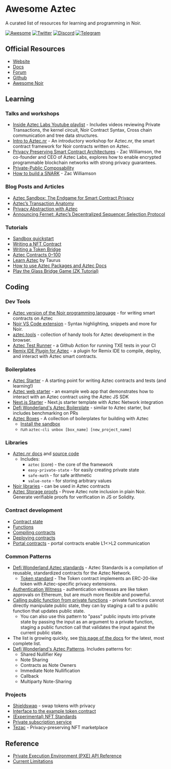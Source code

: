 # Awesome Aztec

A curated list of resources for learning and programming in Noir.

[![Awesome](https://awesome.re/badge-flat.svg)](https://awesome.re)
[![Twitter](https://img.shields.io/twitter/url/https/twitter.com/aztecnetwork.svg?style=social&label=Follow%20%40aztecnetwork)](https://twitter.com/aztecnetwork)
[![Discord](https://img.shields.io/badge/discord-join%20chat-blue.svg)](https://discord.com/invite/aztec)
[![Telegram](https://img.shields.io/endpoint?color=neon&logo=telegram&label=chat&url=https%3A%2F%2Ftg.sumanjay.workers.dev%2FAztecAnnouncements_Official)](https://t.me/AztecAnnouncements_Official)

## Official Resources

- [Website](https://aztec.network/)
- [Docs](https://docs.aztec.network/)
- [Forum](https://discourse.aztec.network/)
- [Github](https://github.com/AztecProtocol)
- [Awesome Noir](https://github.com/noir-lang/awesome-noir/tree/main#benchmarks)

## Learning

### Talks and workshops

- [Inside Aztec Labs Youtube playlist](https://www.youtube.com/playlist?list=PLabpoAlaCBY2-sW1C8UDo16SRaMNFrnt1) - Includes videos reviewing Private Transactions, the kernel circuit, Noir Contract Syntax, Cross chain communication and tree data structures.
- [Intro to Aztec.nr](https://www.youtube.com/watch?v=58YWjQe6Cqs&list=PLabpoAlaCBY0XuHR5q3jKqKGYWbP4fDeU) - An introductory workshop for Aztec.nr, the smart contract framework for Noir contracts written on Aztec.
- [Privacy Preserving Smart Contract Architectures](https://www.youtube.com/watch?v=09nDPDN1ORA) - Zac Williamson, the co-founder and CEO of Aztec Labs, explores how to enable encrypted programmable blockchain networks with strong privacy guarantees. 
- [Private-Public Composability](https://www.youtube.com/watch?v=7Oc0tjdbi70&t=17723s)
- [How to build a SNARK](https://www.youtube.com/watch?v=j6wlamEPKlE) - Zac Williamson

### Blog Posts and Articles

- [Aztec Sandbox: The Endgame for Smart Contract Privacy](https://aztec.network/blog/announcing-aztec-sandbox-the-endgame-for-smart-contract-privacy/)
- [Aztec’s Transaction Anatomy](https://aztec.network/blog/aztecs-transaction-anatomy/)
- [Privacy Abstraction with Aztec](https://aztec.network/blog/privacy-abstraction-with-aztec/)
- [Announcing Fernet: Aztec’s Decentralized Sequencer Selection Protocol](https://medium.com/aztec-protocol/announcing-fernet-aztecs-decentralized-sequencer-selection-protocol-dd06194d572f)

### Tutorials

- [Sandbox quickstart](https://docs.aztec.network/getting_started)
- [Writing a NFT Contract](https://docs.aztec.network/developers/tutorials/codealong/contract_tutorials/nft_contract)
- [Writing a Token Bridge](https://docs.aztec.network/developers/tutorials/codealong/contract_tutorials/token_bridge)
- [Aztec Contracts 0–100](https://medium.com/@niallinio/aztec-contracts-0-100-905fe41bf998)
- [Learn Aztec](https://github.com/taurushq-io/private-CMTAT-aztec/blob/master/LEARN-AZTEC.md) by Taurus
- [How to use Aztec Packages and Aztec Docs](https://gist.github.com/rajeshb62/60a7018d97124b5644d84c4f3ea5cc18)
- [Play the Glass Bridge Game (ZK Tutorial)](https://zkdev.net/docs/tutorial/glass-bridge)

## Coding

### Dev Tools

- [Aztec version of the Noir programming language](https://docs.aztec.network/guides/smart_contracts/writing_contracts/initializers) - for writing smart contracts on Aztec
- [Noir VS Code extension](https://marketplace.visualstudio.com/items?itemName=noir-lang.vscode-noir) - Syntax highlighting, snippets and more for Noir.
- [aztec.tools](https://aztec.tools) - collection of handy tools for Aztec development in the browser.
- [Aztec Test Runner](https://github.com/marketplace/actions/aztec-test-runner) - a Github Action for running TXE tests in your CI
- [Remix IDE Plugin for Aztec](https://github.com/hsy822/aztec-remix-plugin) - a plugin for Remix IDE to compile, deploy, and interact with Aztec smart contracts.

### Boilerplates

- [Aztec Starter](https://github.com/AztecProtocol/aztec-starter) - A starting point for writing Aztec contracts and tests (and learning!)
- [Aztec web starter](https://github.com/AztecProtocol/aztec-web-starter) - an example web app that demonstrates how to interact with an Aztec contract using the Aztec JS SDK
- [Next.js Starter](https://github.com/raven-house/aztec-nextjs-starter) - Next.js starter template with Aztec Network integration
- [Defi Wonderland's Aztec Boilerplate](https://github.com/defi-wonderland/aztec-boilerplate) - similar to Aztec starter, but includes benchmarking on PRs
- [Aztec Boxes](https://github.com/AztecProtocol/aztec-packages/tree/master/boxes) - A collection of boilerplates for building with Aztec
  - [Install the sandbox](https://docs.aztec.network/reference/sandbox_reference/sandbox-reference)
  - run `aztec-cli unbox [box_name] [new_project_name]`

### Libraries

- [Aztec.nr docs](https://docs.aztec.network/guides/smart_contracts/writing_contracts/initializers) and [source code](https://github.com/AztecProtocol/aztec-packages/tree/master/noir-projects/aztec-nr)
  - Includes:
    - `aztec` (core) - the core of the framework
    - `easy-private-state` - for easily creating private state
    - `safe-math` - for safe arithmetic
    - `value-note` - for storing arbitrary values
- [Noir libraries](https://github.com/noir-lang/awesome-noir/blob/main/README.md#libraries) - can be used in Aztec contracts
- [Aztec Storage proofs](https://github.com/nemi-fi/aztec_storage_proofs) - Prove Aztec note inclusion in plain Noir. Generate verifiable proofs for verification in JS or Solidity.

### Contract development

- [Contract state](https://docs.aztec.network/developers/reference/smart_contract_reference/storage/private_state)
- [Functions](https://docs.aztec.network/aztec/smart_contracts/functions)
- [Compiling contracts](https://docs.aztec.network/developers/guides/smart_contracts/how_to_compile_contract)
- [Deploying contracts](https://docs.aztec.network/developers/guides/smart_contracts/how_to_deploy_contract)
- [Portal contracts](https://docs.aztec.network/aztec/concepts/communication/portals) - portal contracts enable L1<>L2 communication

### Common Patterns

- [Defi Wonderland Aztec standards](https://github.com/defi-wonderland/aztec-standards) - Aztec Standards is a compilation of reusable, standardized contracts for the Aztec Network.
  - [Token standard](https://github.com/defi-wonderland/aztec-standards?tab=readme-ov-file#token-contract) - The Token contract implements an ERC-20-like token with Aztec-specific privacy extensions.
- [Authentication Witness](https://docs.aztec.network/guides/developer_guides/smart_contracts/writing_contracts/authwit) - authentication witnesses are like token approvals on Ethereum, but are much more flexible and powerful.
- [Calling public function from private functions](https://docs.aztec.network/developers/guides/smart_contracts/writing_contracts/common_patterns#writing-public-storage-from-private) - private functions cannot directly manipulate public state, they can by staging a call to a public function that updates public state.
  - You can also use this pattern to "pass" public inputs into private state by passing the input as an argument to a private function, staging a public function call that validates the input against the current public state.
- The list is growing quickly, see [this page of the docs](https://docs.aztec.network/guides/developer_guides/smart_contracts/writing_contracts/common_patterns) for the latest, most complete list.
- [Defi Wonderland's Aztec Patterns](https://github.com/defi-wonderland/aztec-patterns/tree/dev). Includes patterns for:
  - Shared Nullifier Key
  - Note Sharing
  - Contracts as Note Owners
  - Immediate Note Nullification
  - Callback
  - Multiparty Note-Sharing

### Projects

- [Shieldswap](https://app.shieldswap.org/) - swap tokens with privacy
- [Interface to the example token contract](https://github.com/defi-wonderland/aztec-token)
- [(Experimental) NFT Standards](https://github.com/resurgencelabs/nft_standards)
- [Private subscription service](https://github.com/resurgencelabs/ikigai_backend)
- [Tezac](https://github.com/0xandee/tezac/) - Privacy-preserving NFT marketplace

## Reference

- [Private Execution Environment (PXE) API Reference](https://docs.aztec.network/developers/reference/aztecjs/pxe/interfaces/pxe)
- [Current Limitations](https://docs.aztec.network/developers/reference/considerations/limitations)
